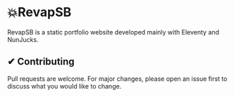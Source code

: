 # 💥RevapSB

RevapSB is a static portfolio website developed mainly with Eleventy and NunJucks.



## ✔ Contributing

Pull requests are welcome. For major changes, please open an issue first
to discuss what you would like to change.
